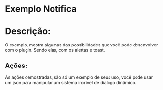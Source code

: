 # Exemplo Notifica

# Descrição:

O exemplo, mostra algumas das possibilidades que você pode desenvolver com o plugin. Sendo elas, com os alertas e toast.

## Ações:

As ações demostradas, são só um exemplo de seus uso, você pode usar um json para manipular um sistema incrível de dialógo dinâmico.